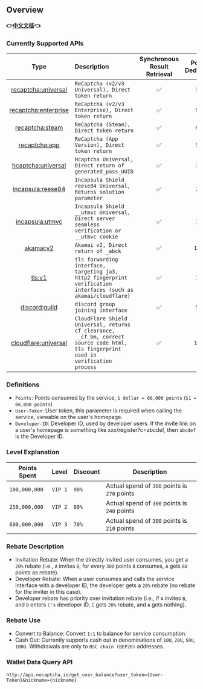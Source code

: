 ## Overview
**👉[中文文档](/README.md)👈**
### Currently Supported APIs

|                          Type                          | Description                                                  | Synchronous Result Retrieval | Points Deduction | Discount for Input Proxy | Running Status | Exclusive (Contact Support) |
| :----------------------------------------------------: | :----------------------------------------------------------- | :--------------------------: | :--------------: | :----------------------: | :------------: | :-------------------------: |
|  [recaptcha:universal](recaptcha.md)  | `ReCaptcha (v2/v3 Universal), Direct token return`           |              ✅               |      `300`       |          `150`           |       ✅        |              ✅              |
| [recaptcha:enterprise](recaptcha.md)  | `ReCaptcha (v2/v3 Enterprise), Direct token return`          |              ✅               |      `500`       |          `250`           |       ✅        |              ✅              |
|    [recaptcha:steam](recaptcha.md)    | `ReCaptcha (Steam), Direct token return`                     |              ✅               |      `600`       |          `300`           |       ✅        |              ✅              |
|   [recaptcha:app](recaptcha_app.md)   | `ReCaptcha (App Version), Direct token return`               |              ✅               |      `500`       |          `250`           |       ✅        |              ✅              |
|   [hcaptcha:universal](hcaptcha.md)   | `Hcaptcha Universal, Direct return of generated_pass_UUID`   |              ✅               |      `300`       |          `150`           |       ✅        |              ✅              |
|   [incapsula:reese84](incapsula.md)   | `Incapsula Shield reese84 Universal, Returns solution parameter` |              ✅               |      `210`       |            ❌             |       ✅        |              ✅              |
|   [incapsula:utmvc](incapsula_utmvc.md)    | `Incapsula Shield __utmvc Universal, Direct server seamless verification or __utmvc cookie` |              ✅               |      `150`       |            ❌             |       ✅        |              ✅              |
|        [akamai:v2](akamai.md)         | `Akamai v2, Direct return of _abck`                          |              ✅               |      `1000`      |            ❌             |       ✅        |              ✅              |
|           [tls:v1](tls.md)            | `tls forwarding interface, targeting ja3, http2 fingerprint verification interfaces (such as akamai/cloudflare)` |              ✅               |      `100`       |            ❌             |       ✅        |              ✅              |
|      [discord:guild](discord.md)      | `discord group joining interface`                            |              ✅               |      `500`       |            ❌             |       ✅        |              ✅              |
| [cloudflare:universal](cloudflare.md) | `CloudFlare Shield Universal, returns cf_clearance, __cf_bm, correct source code html, tls fingerprint used in verification process` |              ✅               |      `1000`      |            ❌             |       ❌        |              ❌              |

### Definitions

* `Points`: Points consumed by the service, `1 dollar = 66,000 points` (`$1 = 66,000 points`)
* `User-Token`: User token, this parameter is required when calling the service, viewable on the user's homepage.
* `Developer-ID`: Developer ID, used by developer users. If the invite link on a user's homepage is something like xxx/register?c=abcdef, then `abcdef` is the Developer ID.

### Level Explanation

| Points Spent  | Level   | Discount | Description                                  |
| ------------- | ------- | -------- | -------------------------------------------- |
| `100,000,000` | `VIP 1` | `90%`    | Actual spend of `300` points is `270` points |
| `250,000,000` | `VIP 2` | `80%`    | Actual spend of `300` points is `240` points |
| `600,000,000` | `VIP 3` | `70%`    | Actual spend of `300` points is `210` points |

### Rebate Description

* Invitation Rebate: When the directly invited user consumes, you get a `20%` rebate (i.e., `A` invites `B`, for every `300` points `B` consumes, `A` gets `60` points as rebate).
* Developer Rebate: When a user consumes and calls the service interface with a developer ID, the developer gets a `20%` rebate (no rebate for the inviter in this case).
* Developer rebate has priority over invitation rebate (i.e., if `A` invites `B`, and `B` enters `C's` developer ID, `C` gets `20%` rebate, and `A` gets nothing).

### Rebate Use

* Convert to Balance: Convert `1:1` to balance for service consumption.
* Cash Out: Currently supports cash out in denominations of `10U`, `20U`, `50U`, `100U`. Withdrawals are only to `BSC chain (BEP20)` addresses.

### Wallet Data Query API

```text
http://api.nocaptcha.io/get_user_balance?user_token={User-Token}&nickname={nickname}
```

